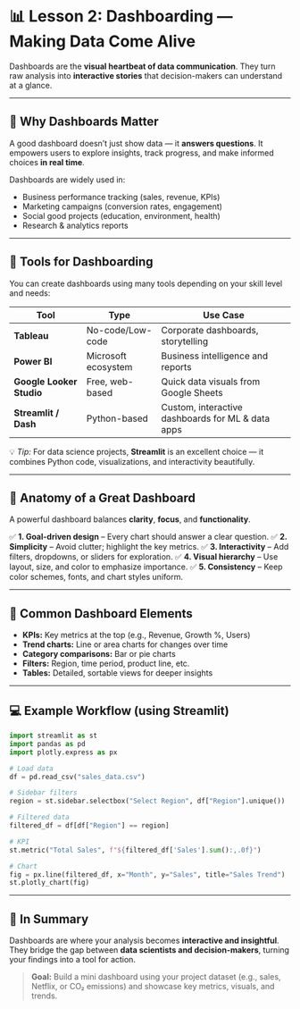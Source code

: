 
# 📊 Lesson 2: Dashboarding — Making Data Come Alive

Dashboards are the **visual heartbeat of data communication**.
They turn raw analysis into **interactive stories** that decision-makers can understand at a glance.

---

## 🌟 Why Dashboards Matter

A good dashboard doesn’t just show data — it **answers questions**.
It empowers users to explore insights, track progress, and make informed choices **in real time**.

Dashboards are widely used in:

* Business performance tracking (sales, revenue, KPIs)
* Marketing campaigns (conversion rates, engagement)
* Social good projects (education, environment, health)
* Research & analytics reports

---

## 🧰 Tools for Dashboarding

You can create dashboards using many tools depending on your skill level and needs:

| **Tool**                 | **Type**            | **Use Case**                                      |
| ------------------------ | ------------------- | ------------------------------------------------- |
| **Tableau**              | No-code/Low-code    | Corporate dashboards, storytelling                |
| **Power BI**             | Microsoft ecosystem | Business intelligence and reports                 |
| **Google Looker Studio** | Free, web-based     | Quick data visuals from Google Sheets             |
| **Streamlit / Dash**     | Python-based        | Custom, interactive dashboards for ML & data apps |

💡 *Tip:* For data science projects, **Streamlit** is an excellent choice — it combines Python code, visualizations, and interactivity beautifully.

---

## 🧱 Anatomy of a Great Dashboard

A powerful dashboard balances **clarity**, **focus**, and **functionality**.

✅ **1. Goal-driven design** – Every chart should answer a clear question.
✅ **2. Simplicity** – Avoid clutter; highlight the key metrics.
✅ **3. Interactivity** – Add filters, dropdowns, or sliders for exploration.
✅ **4. Visual hierarchy** – Use layout, size, and color to emphasize importance.
✅ **5. Consistency** – Keep color schemes, fonts, and chart styles uniform.

---

## 🎨 Common Dashboard Elements

* **KPIs:** Key metrics at the top (e.g., Revenue, Growth %, Users)
* **Trend charts:** Line or area charts for changes over time
* **Category comparisons:** Bar or pie charts
* **Filters:** Region, time period, product line, etc.
* **Tables:** Detailed, sortable views for deeper insights

---

## 💻 Example Workflow (using Streamlit)

```python
import streamlit as st
import pandas as pd
import plotly.express as px

# Load data
df = pd.read_csv("sales_data.csv")

# Sidebar filters
region = st.sidebar.selectbox("Select Region", df["Region"].unique())

# Filtered data
filtered_df = df[df["Region"] == region]

# KPI
st.metric("Total Sales", f"${filtered_df['Sales'].sum():,.0f}")

# Chart
fig = px.line(filtered_df, x="Month", y="Sales", title="Sales Trend")
st.plotly_chart(fig)
```

---

## 🧭 In Summary

Dashboards are where your analysis becomes **interactive and insightful**.
They bridge the gap between **data scientists and decision-makers**, turning your findings into a tool for action.

> **Goal:** Build a mini dashboard using your project dataset (e.g., sales, Netflix, or CO₂ emissions) and showcase key metrics, visuals, and trends.

